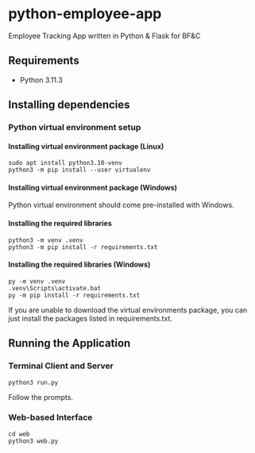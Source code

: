 # python-employee-app

Employee Tracking App written in Python &amp; Flask for BF&amp;C

## Requirements

- Python 3.11.3

## Installing dependencies


### Python virtual environment setup

####  Installing virtual environment package (Linux)

```shell
sudo apt install python3.10-venv
python3 -m pip install --user virtualenv
```

####  Installing virtual environment package (Windows)

Python virtual environment should come pre-installed with Windows.

####  Installing the required libraries

```shell
python3 -m venv .venv
python3 -m pip install -r requirements.txt

```

####  Installing the required libraries (Windows)

```shell
py -m venv .venv
.venv\Scripts\activate.bat
py -m pip install -r requirements.txt
```

 If you are unable to download the virtual environments package, you can just install the packages listed in requirements.txt. 

## Running the Application

### Terminal Client and Server

```shell
python3 run.py
```

Follow the prompts.

### Web-based Interface

```shell
cd web
python3 web.py
```
